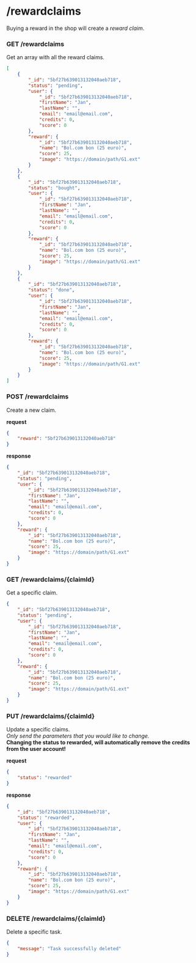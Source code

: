 # /rewardclaims
Buying a reward in the shop will create a *reward claim*.

### GET /rewardclaims
Get an array with all the reward claims.

```json
[
    {
        "_id": "5bf27b639013132040aeb718",
        "status": "pending",
        "user": {
            "_id": "5bf27b639013132040aeb718",
            "firstName": "Jan",
            "lastName": "",
            "email": "email@email.com",
            "credits": 0,
            "score": 0
        },
        "reward": {
            "_id": "5bf27b639013132040aeb718",
            "name": "Bol.com bon (25 euro)",
            "score": 25,
            "image": "https://domain/path/G1.ext"
        }
    },
    {
        "_id": "5bf27b639013132040aeb718",
        "status": "bought",
        "user": {
            "_id": "5bf27b639013132040aeb718",
            "firstName": "Jan",
            "lastName": "",
            "email": "email@email.com",
            "credits": 0,
            "score": 0
        },
        "reward": {
            "_id": "5bf27b639013132040aeb718",
            "name": "Bol.com bon (25 euro)",
            "score": 25,
            "image": "https://domain/path/G1.ext"
        }
    },
    {
        "_id": "5bf27b639013132040aeb718",
        "status": "done",
        "user": {
            "_id": "5bf27b639013132040aeb718",
            "firstName": "Jan",
            "lastName": "",
            "email": "email@email.com",
            "credits": 0,
            "score": 0
        },
        "reward": {
            "_id": "5bf27b639013132040aeb718",
            "name": "Bol.com bon (25 euro)",
            "score": 25,
            "image": "https://domain/path/G1.ext"
        }
    }
]
```

### POST /rewardclaims
Create a new claim.

**request**
```json
{
    "reward": "5bf27b639013132040aeb718"
}
```
**response**
```json
{
    "_id": "5bf27b639013132040aeb718",
    "status": "pending",
    "user": {
        "_id": "5bf27b639013132040aeb718",
        "firstName": "Jan",
        "lastName": "",
        "email": "email@email.com",
        "credits": 0,
        "score": 0
    },
    "reward": {
        "_id": "5bf27b639013132040aeb718",
        "name": "Bol.com bon (25 euro)",
        "score": 25,
        "image": "https://domain/path/G1.ext"
    }
}
```

### GET /rewardclaims/{claimId}
Get a specific claim.

```json
{
    "_id": "5bf27b639013132040aeb718",
    "status": "pending",
    "user": {
        "_id": "5bf27b639013132040aeb718",
        "firstName": "Jan",
        "lastName": "",
        "email": "email@email.com",
        "credits": 0,
        "score": 0
    },
    "reward": {
        "_id": "5bf27b639013132040aeb718",
        "name": "Bol.com bon (25 euro)",
        "score": 25,
        "image": "https://domain/path/G1.ext"
    }
}
```

### PUT /rewardclaims/{claimId}
Update a specific claims.  
*Only send the parameters that you would like to change.*  
**Changing the status to rewarded, will automatically remove the credits from the user account!**

**request**
```json
{
    "status": "rewarded"
}
```
**response**
```json
{
    "_id": "5bf27b639013132040aeb718",
    "status": "rewarded",
    "user": {
        "_id": "5bf27b639013132040aeb718",
        "firstName": "Jan",
        "lastName": "",
        "email": "email@email.com",
        "credits": 0,
        "score": 0
    },
    "reward": {
        "_id": "5bf27b639013132040aeb718",
        "name": "Bol.com bon (25 euro)",
        "score": 25,
        "image": "https://domain/path/G1.ext"
    }
}
```

### DELETE /rewardclaims/{claimId}
Delete a specific task.

```json
{
    "message": "Task successfully deleted"
}
```